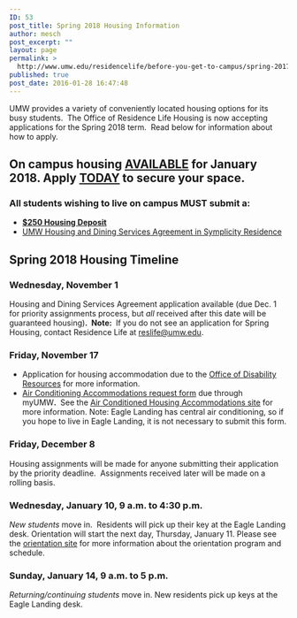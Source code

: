 ```yaml
---
ID: 53
post_title: Spring 2018 Housing Information
author: mesch
post_excerpt: ""
layout: page
permalink: >
  http://www.umw.edu/residencelife/before-you-get-to-campus/spring-2017-housing-information/
published: true
post_date: 2016-01-28 16:47:48
---
```

UMW provides a variety of conveniently located housing options for its busy students.  The Office of Residence Life Housing is now accepting applications for the Spring 2018 term.  Read below for information about how to apply.
<h2>On campus housing <strong><u>AVAILABLE</u></strong> for January 2018. Apply <strong><u>TODAY</u></strong> to secure your space.</h2>
<h3><strong>All</strong> students wishing to live on campus <strong>MUST</strong> submit a:<strong> </strong></h3>
<ul>
 	<li><a href="http://students.umw.edu/residencelife/deposit/"><strong>$250 Housing Deposit</strong></a></li>
 	<li><a href="http://students.umw.edu/residencelife/agreementinfo/">UMW Housing and Dining Services Agreement in Symplicity Residence</a></li>
</ul>
<h2>Spring 2018 Housing Timeline</h2>
<h3>Wednesday, November 1</h3>
Housing and Dining Services Agreement application available (due Dec. 1 for priority assignments process, but <em>all</em> received after this date will be guaranteed housing)<strong>.  Note: </strong> If you do not see an application for Spring Housing, contact Residence Life at <a href="mailto:reslife@umw.edu">reslife@umw.edu</a>.
<h3>Friday, November 17</h3>
<ul>
 	<li>Application for housing accommodation due to the <a href="http://academics.umw.edu/disability/accommodations/housing-accommodations/">Office of Disability Resources</a> for more information.</li>
 	<li><a href="https://orgsync.com/59554/forms/87507">Air Conditioning Accommodations request form</a> due through myUMW<strong>. </strong> See the <a href="http://www.umw.edu/residencelife/before-you-get-to-campus/air-conditioned/">Air Conditioned Housing Accommodations site</a> for more information. Note: Eagle Landing has central air conditioning, so if you hope to live in Eagle Landing, it is not necessary to submit this form.</li>
</ul>
<h3>Friday, December 8</h3>
Housing assignments will be made for anyone submitting their application by the priority deadline.  Assignments received later will be made on a rolling basis.
<h3>Wednesday, January 10, 9 a.m. to 4:30 p.m.</h3>
<em>New students</em> move in.  Residents will pick up their key at the Eagle Landing desk. Orientation will start the next day, Thursday, January 11. Please see the <a href="http://orientation.umw.edu">orientation site</a> for more information about the orientation program and schedule.
<h3>Sunday, January 14, 9 a.m. to 5 p.m.</h3>
<em>Returning/continuing students</em> move in. New residents pick up keys at the Eagle Landing desk.